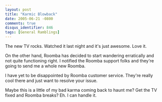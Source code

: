 ```yaml
---
layout: post
title: "Karmic Blowback"
date: 2005-06-21 -0800
comments: true
disqus_identifier: 846
tags: [General Ramblings]
---
```

The new TV rocks. Watched it last night and it's just awesome. Love it.
 
 On the other hand, Roomba has decided to start wandering erratically
and not quite functioning right. I notified the Roomba support folks and
they're going to send me a whole new Roomba.
 
 I have yet to be disappointed by Roomba customer service. They're
really cool there and just want to resolve your issue.
 
 Maybe this is a little of my bad karma coming back to haunt me? Get the
TV fixed and Roomba breaks? Eh. I can handle it.
